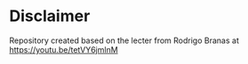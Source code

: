 # Disclaimer
Repository created based on the lecter from Rodrigo Branas at https://youtu.be/tetVY6jmlnM
